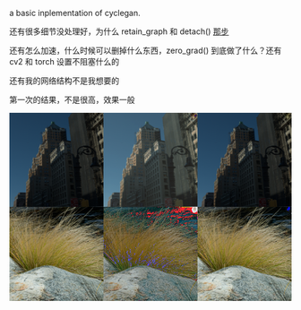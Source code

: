 a basic inplementation of cyclegan.

还有很多细节没处理好，为什么 retain_graph 和 detach() [那步](https://www.cnblogs.com/js2hou/p/13923089.html)

还有怎么加速，什么时候可以删掉什么东西，zero_grad() 到底做了什么？还有 cv2 和 torch 设置不阻塞什么的

还有我的网络结构不是我想要的





第一次的结果，不是很高，效果一般

![image-20211106094510701](images/image-20211106094510701.png)
